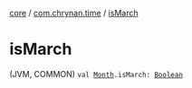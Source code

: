 [core](../index.md) / [com.chrynan.time](index.md) / [isMarch](./is-march.md)

# isMarch

(JVM, COMMON) `val `[`Month`](-month/index.md)`.isMarch: `[`Boolean`](https://kotlinlang.org/api/latest/jvm/stdlib/kotlin/-boolean/index.html)